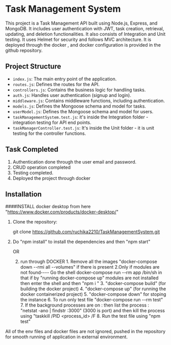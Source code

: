 # Task Management System

This project is a Task Management API built using Node.js, Express, and MongoDB. 
It includes user authentication with JWT, task creation, retrieval, updating, and deletion functionalities.
It also consists of Integration and Unit testing.
It uses Helmet for security and follows MVC architecture.
It is deployed through the docker , and docker configuration is provided in the github repository.

## Project Structure

- `index.js`: The main entry point of the application.
- `routes.js`: Defines the routes for the API.
- `controllers.js`: Contains the business logic for handling tasks.
- `auth.js`: Handles user authentication (signup and login).
- `middleware.js`: Contains middleware functions, including authentication.
- `models.js`: Defines the Mongoose schema and model for tasks.
- `userModel.js`: Defines the Mongoose schema and model for users.
-  `taskManagementSystem.test.js`: it's inside the Integration folder - integration testing for API end points.
-  `taskManagerController.test.js`: It's inside the Unit folder - it is unit testing for the controller functions.


## Task Completed
1. Authentication done through the user email and password.
2. CRUD operation completed
3. Testing completed.
4. Deployed the project through docker 


## Installation


####INSTALL docker desktop from here "https://www.docker.com/products/docker-desktop/"

1. Clone the repository:

   git clone https://github.com/ruchika2210/TaskManagementSystem.git

2. Do "npm install" to install the dependencies and then "npm start"

   OR

    2.  run through DOCKER
            1. Remove all the images "docker-compose down --rmi all --volumes" if there is present
            2.Only if modules are not found---- Go the shell docker-compose run --rm app /bin/sh
                    in that if by "running docker-compose up" modules are not installed then enter the shell and then "npm i <any module>"
            3. "docker-compose build" (for building the docker project)
            4. "docker-compose up" (for running the docker containerized project)
            5. "docker-compose down" for stoping the instance
            6. To run only test file "docker-compose run --rm test"
            7. If the background processes are on  :
                then list the process : "netstat -ano | findstr :3000" (3000 is port)
                 and then kill the process using "taskkill /PID <process_id> /F
            8. Run the test file using "npm test"

All of the env files and docker files are not ignored, pushed in the repository for smooth running of application in external environment.
